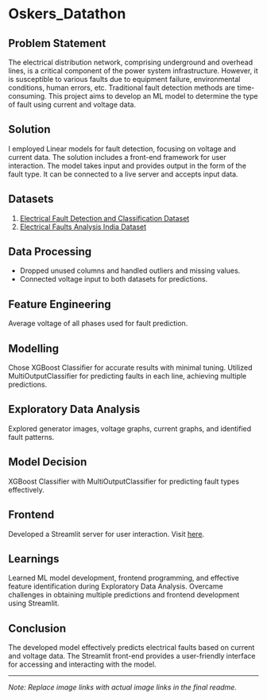 # Oskers_Datathon

## Problem Statement
The electrical distribution network, comprising underground and overhead lines, is a critical component of the power system infrastructure. However, it is susceptible to various faults due to equipment failure, environmental conditions, human errors, etc. Traditional fault detection methods are time-consuming. This project aims to develop an ML model to determine the type of fault using current and voltage data.

## Solution
I employed Linear models for fault detection, focusing on voltage and current data. The solution includes a front-end framework for user interaction. The model takes input and provides output in the form of the fault type. It can be connected to a live server and accepts input data.

## Datasets
1. [Electrical Fault Detection and Classification Dataset](https://www.kaggle.com/datasets/esathyaprakash/electrical-fault-detection-and-classification)
2. [Electrical Faults Analysis India Dataset](https://www.kaggle.com/datasets/hashbanger/electrical-faults-analysis-india)

## Data Processing
- Dropped unused columns and handled outliers and missing values.
- Connected voltage input to both datasets for predictions.

## Feature Engineering
Average voltage of all phases used for fault prediction.

## Modelling
Chose XGBoost Classifier for accurate results with minimal tuning. Utilized MultiOutputClassifier for predicting faults in each line, achieving multiple predictions.

## Exploratory Data Analysis
Explored generator images, voltage graphs, current graphs, and identified fault patterns.

## Model Decision
XGBoost Classifier with MultiOutputClassifier for predicting fault types effectively.

## Frontend
Developed a Streamlit server for user interaction. Visit [here](https://oskersdatathon.streamlit.app/).

## Learnings
Learned ML model development, frontend programming, and effective feature identification during Exploratory Data Analysis. Overcame challenges in obtaining multiple predictions and frontend development using Streamlit.

## Conclusion
The developed model effectively predicts electrical faults based on current and voltage data. The Streamlit front-end provides a user-friendly interface for accessing and interacting with the model.

---

*Note: Replace image links with actual image links in the final readme.*
